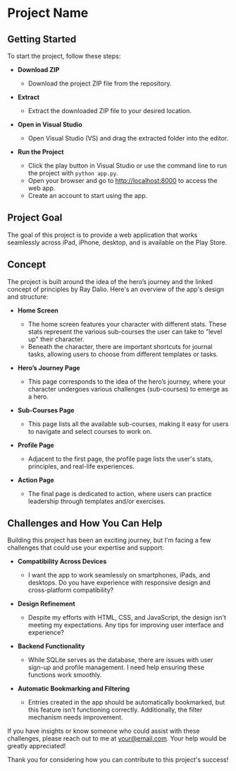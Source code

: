 # Project Name

## Getting Started

To start the project, follow these steps:

- **Download ZIP**
  - Download the project ZIP file from the repository.

- **Extract**
  - Extract the downloaded ZIP file to your desired location.

- **Open in Visual Studio**
  - Open Visual Studio (VS) and drag the extracted folder into the editor.

- **Run the Project**
  - Click the play button in Visual Studio or use the command line to run the project with `python app.py`.
  - Open your browser and go to [http://localhost:8000](http://localhost:8000) to access the web app.
  - Create an account to start using the app.

## Project Goal

The goal of this project is to provide a web application that works seamlessly across iPad, iPhone, desktop, and is available on the Play Store.

## Concept

The project is built around the idea of the hero’s journey and the linked concept of principles by Ray Dalio. Here's an overview of the app's design and structure:

- **Home Screen**
  - The home screen features your character with different stats. These stats represent the various sub-courses the user can take to "level up" their character.
  - Beneath the character, there are important shortcuts for journal tasks, allowing users to choose from different templates or tasks.

- **Hero’s Journey Page**
  - This page corresponds to the idea of the hero’s journey, where your character undergoes various challenges (sub-courses) to emerge as a hero.

- **Sub-Courses Page**
  - This page lists all the available sub-courses, making it easy for users to navigate and select courses to work on.

- **Profile Page**
  - Adjacent to the first page, the profile page lists the user's stats, principles, and real-life experiences.

- **Action Page**
  - The final page is dedicated to action, where users can practice leadership through templates and/or exercises.

## Challenges and How You Can Help

Building this project has been an exciting journey, but I'm facing a few challenges that could use your expertise and support:

- **Compatibility Across Devices**
  - I want the app to work seamlessly on smartphones, iPads, and desktops. Do you have experience with responsive design and cross-platform compatibility?

- **Design Refinement**
  - Despite my efforts with HTML, CSS, and JavaScript, the design isn't meeting my expectations. Any tips for improving user interface and experience?

- **Backend Functionality**
  - While SQLite serves as the database, there are issues with user sign-up and profile management. I need help ensuring these functions work smoothly.

- **Automatic Bookmarking and Filtering**
  - Entries created in the app should be automatically bookmarked, but this feature isn't functioning correctly. Additionally, the filter mechanism needs improvement.

If you have insights or know someone who could assist with these challenges, please reach out to me at [your@email.com](mailto:your@email.com). Your help would be greatly appreciated!

Thank you for considering how you can contribute to this project's success!
